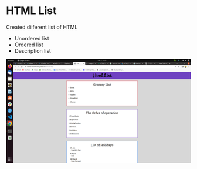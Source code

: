 # HTML List

Created diiferent list of HTML
* Unordered list
* Ordered list
* Description list

![Screenshot](./assets/image/screenshot.png)